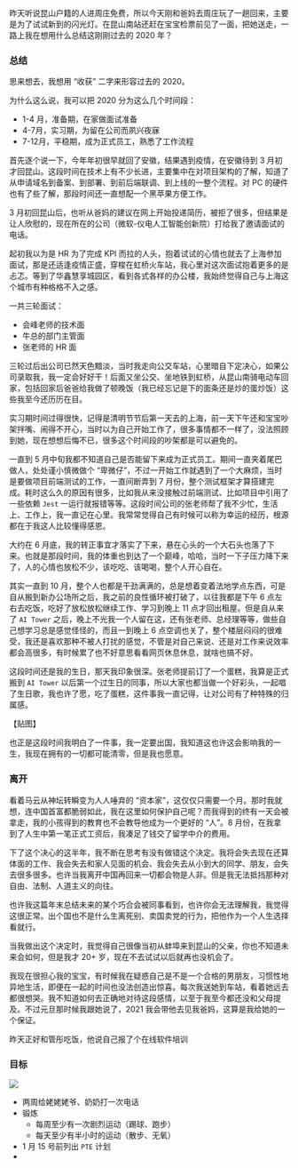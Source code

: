 昨天听说昆山户籍的人进周庄免费，所以今天刚和爸妈去周庄玩了一趟回来，主要是为了试试新到的闪光灯。在昆山南站还赶在宝宝检票前见了一面，把她送走，一路上我在想用什么总结这刚刚过去的 2020 年？

### 总结

思来想去，我想用 “收获” 二字来形容过去的 2020。

为什么这么说，我可以把 2020 分为这么几个时间段：

- 1-4 月，准备期，在家做面试准备
- 4-7月，实习期，为留在公司而夙兴夜寐
- 7-12月，平稳期，成为正式员工，熟悉了工作流程

首先逐个说一下，今年年初很早就回了安徽，结果遇到疫情，在安徽待到 3 月初才回昆山。这段时间在技术上有不少长进，主要集中在对项目架构的了解，知道了从申请域名到备案、到部署、到前后端联调、到上线的一整个流程。对 PC 的硬件也有了些了解，那段时间还一直想配一个黑苹果方便工作。

3 月初回昆山后，也听从爸妈的建议在网上开始投递简历，被拒了很多，但结果是让人欣慰的，现在所在的公司（微软-仪电人工智能创新院）打给我了邀请面试的电话。

起初我以为是 HR 为了完成 KPI 而拉的人头，抱着试试的心情也就去了上海参加面试，那是还适逢疫情正盛，穿梭在虹桥火车站，我心里对这次面试抱着更多的是忐忑。等到了华鑫慧享城园区，看到各式各样的办公楼，我始终觉得自己与上海这个城市有种格格不入之感。

一共三轮面试：

- 会峰老师的技术面
- 牛总的部门主管面
- 张老师的 HR 面

三轮过后出公司已然天色黯淡，当时我走向公交车站，心里暗自下定决心，如果公司录取我，我一定会好好干！后面又坐公交、坐地铁到虹桥，从昆山南骑电动车回家，包括回家后爸爸给我做了顿晚饭（我已经忘记是下的面条还是炒的蛋炒饭）这些我至今还历历在目。

实习期时间过得很快，记得是清明节节后第一天去的上海，前一天下午还和宝宝吵架拌嘴、闹得不开心，当时以为自己开始工作了，很多事情都不一样了，没法照顾到她，现在想想后悔不已，很多这个时间段的吵架都是可以避免的。

一直到 5 月中旬我都不知道自己是否能留下来成为正式员工。期间一直夹着尾巴做人，处处谨小慎微做个 “卑微仔”，不过一开始工作就遇到了一个大麻烦，当时是要做项目前端测试的工作，一直间断弄到 7 月份，整个测试框架才算搭建完成。耗时这么久的原因有很多，比如我从来没接触过前端测试、比如项目中引用了一些依赖 `Jest` 一运行就报错等等。这段时间公司的张老师帮了我不少忙，生活上、工作上，我一直记在心里。我常常觉得自己有时候可以称为幸运的经历，根源都在于我这人比较懂得感恩。

大约在 6 月底，我的转正事宜才落实了下来，悬在心头的一个大石头也落了下来。也就是那段时间，我的体重也到达了一个巅峰，哈哈，当时一下子压力降下来了，人的心情也放松不少，该吃吃、该喝喝，整个人开心自在。

其实一直到 10 月，整个人也都是干劲满满的，总是想着变着法地学点东西，可是自从搬到新办公场所之后，我之前的良性循环被打破了，以往我都是下午 6 点左右去吃饭，吃好了放松放松继续工作、学习到晚上 11 点才回出租屋。但是自从来了 `AI Tower` 之后，晚上不光我一个人留在这，还有张老师、总经理等等，做些自己想学习总是感觉怪怪的，而且一到晚上 6 点空调也关了，整个楼层闷闷的很难受，我还是喜欢那种不被人打扰的感觉，不管是对自己来说、还是对工作来说效率都会高很多，有时候累了也不好意思看看网页休息休息，就啥也搞不好。

这段时间还是我的生日，那天我印象很深。张老师提前订了一个蛋糕，我算是正式搬到 `AI Tower` 以后第一个过生日的同事，所以大家也都当做一个好彩头，一起唱了生日歌，我也许了愿，吃了蛋糕，这件事我一直记得，让对公司有了种特殊的归属感。

【贴图】

也正是这段时间我明白了一件事，我一定要出国，我知道这也许这会影响我的一生，我现在拥有的一切都可能清零，但是我也愿意。

### 离开

看着马云从神坛转瞬变为人人唾弃的 “资本家”，这仅仅只需要一个月。那时我就想，连中国首富都脆弱如此，我在这里如何保护自己呢？而我得到的终有一天会被拿走，我的小孩得到的教育也不会教导他成为一个更好的 “人”。8 月份，在我拿到了人生中第一笔正式工资后，我凑足了钱交了留学中介的费用。

下了这个决心的这半年，我不断在思考有没有做错这个决定。我将会失去现在还算体面的工作、我会失去和家人见面的机会、我会失去从小到大的同学、朋友，会失去很多很多。也许当我离开中国再回来一切都会物是人非。但是我无法抵挡那种对自由、法制、人道主义的向往。

也许我这篇年末总结未来的某个巧合会被同事看到，也许你会无法理解我，我觉得这很正常。出个国也不是什么生离死别、卖国卖党的行为，把他作为一个人生选择看就行。

当我做出这个决定时，我觉得自己很像当初从蚌埠来到昆山的父亲，你也不知道未来会如何，但是我才 20+ 岁，现在不去试试以后就再也没机会了。

我现在很担心我的宝宝，有时候我在疑惑自己是不是一个合格的男朋友，习惯性地异地生活，即便在一起的时间也没法创造出惊喜。每次我送她到车站，看着她远去都很想哭。我不知道如何去正确地对待这段感情，以至于我至今都还没和父母提及。不过元旦那时候我跟她说了，2021 我会带他去见我爸妈，这算是我给她的一个保证。

昨天正好和管彤吃饭，他说自己报了个在线软件培训



### 目标

![](https://gitee.com/zhangyi98/pictureBed/raw/master//img/20210106163249.png)









- 两周给姥姥姥爷、奶奶打一次电话
- 锻炼
  - 每周至少有一次剧烈运动（踢球、跑步）
  - 每天至少有半小时的运动（散步、无氧）
- 1 月 15 号前列出 `PTE` 计划
- 